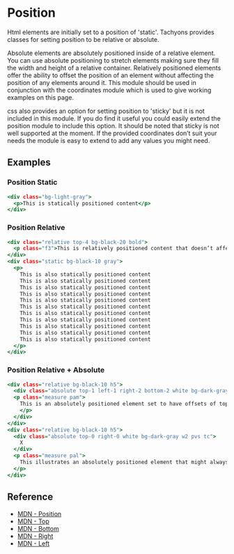 # Position

Html elements are initially set to a position of 'static'. Tachyons provides classes for setting position to be relative or absolute.

Absolute elements are absolutely positioned inside of a relative element. You can use absolute positioning to stretch elements making sure they fill the width and height of a relative container. Relatively positioned elements offer the ability to offset the position of an element without affecting the position of any elements around it. This module should be used in conjunction with the coordinates module which is used to give working examples on this page.

css also provides an option for setting position to 'sticky' but it is not included in this module. If you do find it useful you could easily extend the position module to include this option. It should be noted that sticky is not well supported at the moment. If the provided coordinates don’t suit your needs the module is easy to extend to add any values you might need.

## Examples

### Position Static

```.html
<div class="bg-light-gray">
  <p>This is statically positioned content</p>
</div>
```

### Position Relative

```.html
<div class="relative top-4 bg-black-20 bold">
  <p class="f3">This is relatively positioned content that doesn’t affect the position of other elements which is why the text overlaps with the content that is set to position static.</p>
</div>
<div class="static bg-black-10 gray">
  <p>
    This is also statically positioned content
    This is also statically positioned content
    This is also statically positioned content
    This is also statically positioned content
    This is also statically positioned content
    This is also statically positioned content
    This is also statically positioned content
    This is also statically positioned content
    This is also statically positioned content
    This is also statically positioned content
    This is also statically positioned content
  </p>
</div>
```

### Position Relative + Absolute

```.html
<div class="relative bg-black-10 h5">
  <div class="absolute top-1 left-1 right-2 bottom-2 white bg-dark-gray">
  <p class="measure pam">
    This is an absolutely positioned element set to have offsets of top and left to 1rem with right and bottom offset by 2rem. It’s parent with the light gray background is set to position relative.
    </p>
  </div>
</div>
<div class="relative bg-black-10 h5">
  <div class="absolute top-0 right-0 white bg-dark-gray w2 pvs tc">
    X
  </div>
  <p class="measure pal">
    This illustrates an absolutely positioned element that might always need to be in the top right of the content like a close button for a modal that needs to be dismissed.
  </p>
</div>
```

## Reference

* [MDN - Position](https://developer.mozilla.org/en-US/docs/Web/CSS/position)
* [MDN - Top](https://developer.mozilla.org/en-US/docs/Web/CSS/top)
* [MDN - Bottom](https://developer.mozilla.org/en-US/docs/Web/CSS/bottom)
* [MDN - Right](https://developer.mozilla.org/en-US/docs/Web/CSS/right)
* [MDN - Left](https://developer.mozilla.org/en-US/docs/Web/CSS/left)
